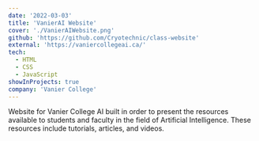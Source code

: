 ```yaml
---
date: '2022-03-03'
title: 'VanierAI Website'
cover: './VanierAIWebsite.png'
github: 'https://github.com/Cryotechnic/class-website'
external: 'https://vaniercollegeai.ca/'
tech:
  - HTML
  - CSS
  - JavaScript
showInProjects: true
company: 'Vanier College'
---
```


Website for Vanier College AI built in order to present the resources available to students and faculty in the field of Artificial Intelligence. These resources include tutorials, articles, and videos.
